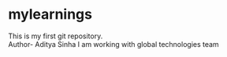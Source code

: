 # mylearnings
This is my first git repository.
<br>
Author- Aditya Sinha
I am working with global technologies team

